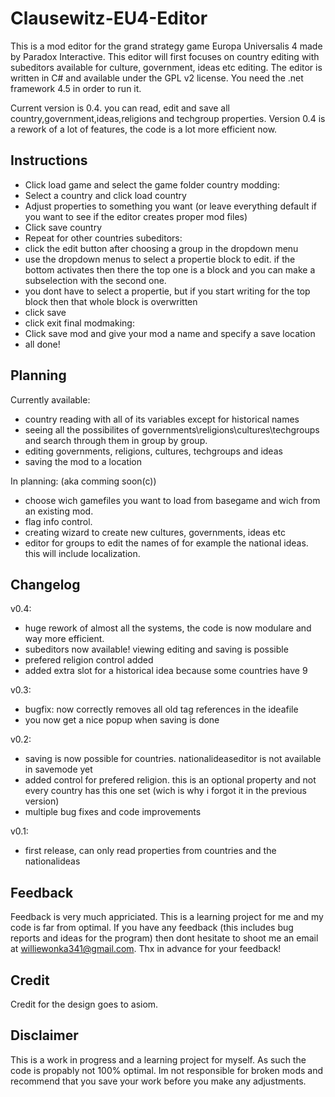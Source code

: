 Clausewitz-EU4-Editor
=====================

This is a mod editor for the grand strategy game Europa Universalis 4 made by Paradox Interactive. This editor will first focuses on country editing with subeditors available for culture, government, ideas etc editing.
The editor is written in C# and available under the GPL v2 license. You need the .net framework 4.5 in order to run it.

Current version is 0.4. you can read, edit and save all country,government,ideas,religions and techgroup properties.
Version 0.4 is a rework of a lot of features, the code is a lot more efficient now.

Instructions
------------
- Click load game and select the game folder
country modding:
- Select a country and click load country
- Adjust properties to something you want (or leave everything default if you want to see if the editor creates proper mod files)
- Click save country
- Repeat for other countries
subeditors:
- click the edit button after choosing a group in the dropdown menu
- use the dropdown menus to select a propertie block to edit. if the bottom activates then there the top one is a block and you can make a subselection with the second one.
- you dont have to select a propertie, but if you start writing for the top block then that whole block is overwritten
- click save
- click exit
final modmaking:
- Click save mod and give your mod a name and specify a save location
- all done!

Planning
--------

Currently available:
* country reading with all of its variables except for historical names
* seeing all the possibilites of governments\religions\cultures\techgroups and search through them in group by group.
* editing governments, religions, cultures, techgroups and ideas
* saving the mod to a location

In planning: (aka comming soon(c))
* choose wich gamefiles you want to load from basegame and wich from an existing mod.
* flag info control.
* creating wizard to create new cultures, governments, ideas etc
* editor for groups to edit the names of for example the national ideas. this will include localization.


Changelog
---------

v0.4:
* huge rework of almost all the systems, the code is now modulare and way more efficient.
* subeditors now available! viewing editing and saving is possible
* prefered religion control added
* added extra slot for a historical idea because some countries have 9

v0.3:
* bugfix: now correctly removes all old tag references in the ideafile
* you now get a nice popup when saving is done

v0.2:
* saving is now possible for countries. nationalideaseditor is not available in savemode yet
* added control for prefered religion. this is an optional property and not every country has this one set (wich is why i forgot it in the previous version)
* multiple bug fixes and code improvements

v0.1:
* first release, can only read properties from countries and the nationalideas

Feedback
--------
Feedback is very much appriciated. This is a learning project for me and my code is far from optimal. If you have any feedback (this includes bug reports and ideas for the program) then dont hesitate to shoot me an email at williewonka341@gmail.com. Thx in advance for your feedback!

Credit
------
Credit for the design goes to asiom.

Disclaimer
----------
This is a work in progress and a learning project for myself. As such the code is propably not 100% optimal. Im not responsible for broken mods and recommend that you save your work before you make any adjustments.